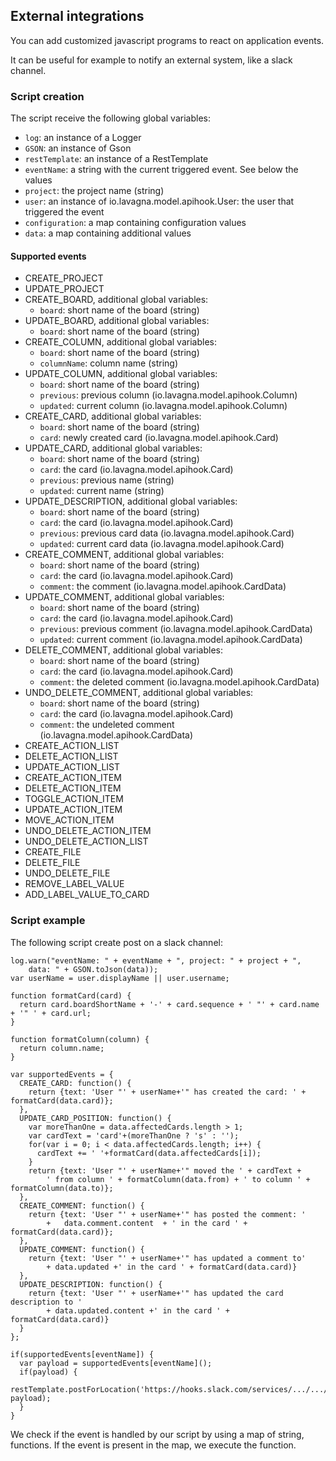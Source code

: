 ## External integrations

You can add customized javascript programs to react on application events.

It can be useful for example to notify an external system, like a slack channel.


### Script creation

The script receive the following global variables:

 - `log`: an instance of a Logger
 - `GSON`: an instance of Gson
 - `restTemplate`: an instance of a RestTemplate
 - `eventName`: a string with the current triggered event. See below the values
 - `project`: the project name (string)
 - `user`: an instance of io.lavagna.model.apihook.User: the user that triggered the event
 - `configuration`: a map containing configuration values
 - `data`: a map containing additional values

#### Supported events

 - CREATE_PROJECT
 - UPDATE_PROJECT
 - CREATE_BOARD, additional global variables:
    - `board`: short name of the board (string)
 - UPDATE_BOARD, additional global variables:
    - `board`: short name of the board (string)
 - CREATE_COLUMN, additional global variables:
    - `board`: short name of the board (string)
    - `columnName`: column name (string)
 - UPDATE_COLUMN, additional global variables:
    - `board`: short name of the board (string)
    - `previous`: previous column (io.lavagna.model.apihook.Column)
    - `updated`: current column (io.lavagna.model.apihook.Column)
 - CREATE_CARD, additional global variables:
    - `board`: short name of the board (string)
    - `card`: newly created card (io.lavagna.model.apihook.Card)
 - UPDATE_CARD, additional global variables:
    - `board`: short name of the board (string)
    - `card`: the card (io.lavagna.model.apihook.Card)
    - `previous`: previous name (string)
    - `updated`: current name (string)
 - UPDATE_DESCRIPTION, additional global variables:
    - `board`: short name of the board (string)
    - `card`: the card (io.lavagna.model.apihook.Card)
    - `previous`: previous card data (io.lavagna.model.apihook.Card)
    - `updated`: current card data (io.lavagna.model.apihook.Card) 
 - CREATE_COMMENT, additional global variables:
    - `board`: short name of the board (string)
    - `card`: the card (io.lavagna.model.apihook.Card)
    - `comment`: the comment (io.lavagna.model.apihook.CardData)
 - UPDATE_COMMENT, additional global variables:
    - `board`: short name of the board (string)
    - `card`: the card (io.lavagna.model.apihook.Card)
    - `previous`: previous comment (io.lavagna.model.apihook.CardData)
    - `updated`: current comment (io.lavagna.model.apihook.CardData)
 - DELETE_COMMENT, additional global variables:
    - `board`: short name of the board (string)
    - `card`: the card (io.lavagna.model.apihook.Card)
    - `comment`: the deleted comment (io.lavagna.model.apihook.CardData)
 - UNDO_DELETE_COMMENT, additional global variables:
    - `board`: short name of the board (string)
    - `card`: the card (io.lavagna.model.apihook.Card)
    - `comment`: the undeleted comment (io.lavagna.model.apihook.CardData)
 - CREATE_ACTION_LIST
 - DELETE_ACTION_LIST
 - UPDATE_ACTION_LIST
 - CREATE_ACTION_ITEM
 - DELETE_ACTION_ITEM
 - TOGGLE_ACTION_ITEM
 - UPDATE_ACTION_ITEM
 - MOVE_ACTION_ITEM
 - UNDO_DELETE_ACTION_ITEM
 - UNDO_DELETE_ACTION_LIST
 - CREATE_FILE
 - DELETE_FILE
 - UNDO_DELETE_FILE
 - REMOVE_LABEL_VALUE
 - ADD_LABEL_VALUE_TO_CARD

### Script example

The following script create post on a slack channel:

```
log.warn("eventName: " + eventName + ", project: " + project + ", 
    data: " + GSON.toJson(data));
var userName = user.displayName || user.username;

function formatCard(card) {
  return card.boardShortName + '-' + card.sequence + ' "' + card.name + '" ' + card.url;
}

function formatColumn(column) {
  return column.name;
}

var supportedEvents = {
  CREATE_CARD: function() {
    return {text: 'User "' + userName+'" has created the card: ' + formatCard(data.card)};
  },
  UPDATE_CARD_POSITION: function() {
    var moreThanOne = data.affectedCards.length > 1;
    var cardText = 'card'+(moreThanOne ? 's' : '');
    for(var i = 0; i < data.affectedCards.length; i++) {
      cardText += ' '+formatCard(data.affectedCards[i]);
    }
    return {text: 'User "' + userName+'" moved the ' + cardText + 
        ' from column ' + formatColumn(data.from) + ' to column ' + formatColumn(data.to)};
  },
  CREATE_COMMENT: function() {
    return {text: 'User "' + userName+'" has posted the comment: ' 
        +   data.comment.content  + ' in the card ' + formatCard(data.card)};
  },
  UPDATE_COMMENT: function() {
    return {text: 'User "' + userName+'" has updated a comment to' 
        + data.updated +' in the card ' + formatCard(data.card)}
  },
  UPDATE_DESCRIPTION: function() {
    return {text: 'User "' + userName+'" has updated the card description to ' 
        + data.updated.content +' in the card ' + formatCard(data.card)}
  }
};

if(supportedEvents[eventName]) {
  var payload = supportedEvents[eventName]();
  if(payload) {
    restTemplate.postForLocation('https://hooks.slack.com/services/.../.../...', payload);
  }
}
```

We check if the event is handled by our script by using a map of string, functions. 
If the event is present in the map, we execute the function.
